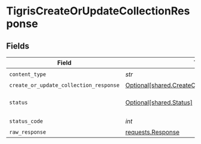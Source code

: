 # TigrisCreateOrUpdateCollectionResponse


## Fields

| Field                                                                                                        | Type                                                                                                         | Required                                                                                                     | Description                                                                                                  |
| ------------------------------------------------------------------------------------------------------------ | ------------------------------------------------------------------------------------------------------------ | ------------------------------------------------------------------------------------------------------------ | ------------------------------------------------------------------------------------------------------------ |
| `content_type`                                                                                               | *str*                                                                                                        | :heavy_check_mark:                                                                                           | N/A                                                                                                          |
| `create_or_update_collection_response`                                                                       | [Optional[shared.CreateOrUpdateCollectionResponse]](../../models/shared/createorupdatecollectionresponse.md) | :heavy_minus_sign:                                                                                           | OK                                                                                                           |
| `status`                                                                                                     | [Optional[shared.Status]](../../models/shared/status.md)                                                     | :heavy_minus_sign:                                                                                           | Default error response                                                                                       |
| `status_code`                                                                                                | *int*                                                                                                        | :heavy_check_mark:                                                                                           | N/A                                                                                                          |
| `raw_response`                                                                                               | [requests.Response](https://requests.readthedocs.io/en/latest/api/#requests.Response)                        | :heavy_minus_sign:                                                                                           | N/A                                                                                                          |